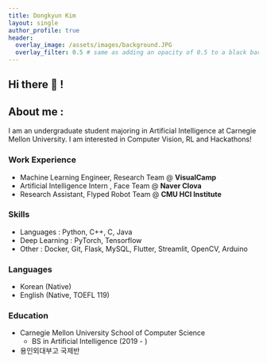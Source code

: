 ```yaml
---
title: Dongkyun Kim
layout: single
author_profile: true
header:
  overlay_image: /assets/images/background.JPG
  overlay_filter: 0.5 # same as adding an opacity of 0.5 to a black background
---
```


## Hi there 👋 !

## About me :
I am an undergraduate student majoring in Artificial Intelligence at Carnegie Mellon University.
I am interested in Computer Vision, RL and Hackathons!

### Work Experience

- Machine Learning Engineer, Research Team @ **VisualCamp** 
- Artificial Intelligence Intern , Face Team @ **Naver Clova**
- Research Assistant, Flyped Robot Team @ **CMU HCI Institute**

### Skills
- Languages : Python, C++, C, Java
- Deep Learning : PyTorch, Tensorflow
- Other : Docker, Git, Flask, MySQL, Flutter, Streamlit, OpenCV, Arduino
  
### Languages
- Korean (Native)
- English (Native, TOEFL 119)

### Education
- Carnegie Mellon University School of Computer Science
  - BS in Artificial Intelligence (2019 - ) 
- 용인외대부고 국제반